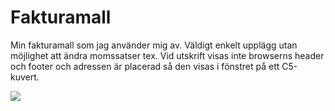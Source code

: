 Fakturamall
===========

Min fakturamall som jag använder mig av. Väldigt enkelt upplägg utan möjlighet att ändra momssatser tex. Vid utskrift visas inte browserns header och footer och adressen är placerad så den visas i fönstret på ett C5-kuvert.

![](https://raw.github.com/jongotlin/Fakturamall/master/example.png)
